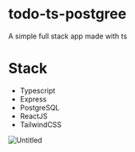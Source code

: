 # todo-ts-postgree
A simple full stack app made with ts

# Stack
- Typescript
- Express
- PostgreSQL
- ReactJS
- TailwindCSS

![Untitled](https://s3-us-west-2.amazonaws.com/secure.notion-static.com/deaae0b3-e700-4a9f-b20e-1d98100728ce/Untitled.png)
